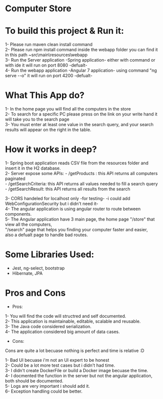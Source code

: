 # Computer Store


# To build this project & Run it: 

1- Please run maven clean install command<br />
2- Please run npm install command inside the webapp folder you can find it in this path ~src\main\resources\webapp<br />
3- Run the Server application -Spring application- either with command or with ide it will run on port 8080 -defualt-<br />
4- Run the webapp application -Angular 7 application- using command "ng serve --o" it will run on port 4200 -defualt-<br />


# What This App do? 

1- In the home page you will find all the computers in the store<br />
2- To search for a specific PC please press on the link on your write hand it will take you to the search page<br />
3- You must enter at least one value in the search query, and your search results will appear on the right in the table.<br />

# How it works in deep? 

1- Spring boot application reads CSV file from the resources folder and insert it in the H2 database.<br />
2- Server expose some APIs: - /getProducts : this API returns all computers paginated <br />
							- /getSearchCriteria: this API returns all values needed to fill a search query	<br />
							- /getSearchResult: this API returns all results from the search<br />
							
3- CORS handeled for localhost only -for testing- -i could add WebConfigurationSecurity but i didn't need it-<br />
4- The angular application is using angular router to route between components.<br />
5- The Angular application have 3 main page, the home page "/store" that view all the computers,<br />
	"/search" page that helps you finding your computer faster and easier,<br />
	also a defualt page to handle bad routes.<br />

# Some Libraries Used:

- Jest, ng-select, bootstrap<br />
- Hibernate, JPA<br />

# Pros and Cons

- Pros: <br />

1- You will find the code will structred and self documented.<br />
2- This application is maintainable, editable, scalable and reusable.<br />
3- The Java code considered serialization.<br />
4- The application considered big amount of data cases.<br />

- Cons:

Cons are quite a lot becuase nothing is perfect and time is relative :D<br />

1- Bad UI becuase i'm not an UI expert to be honest<br />
2- Could be a lot more test cases but i didn't had time.<br />
3- I didn't create DockerFile or build a Docker image becuase the time.<br />
4- I docmented the function in the server but not the angular application, both should be documented.<br />
5- Logs are very important i should add it.<br />
6- Exception handling could be better.<br />
